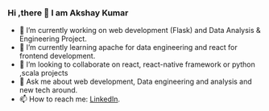 ### Hi ,there 👋 I am Akshay Kumar

- 🔭 I’m currently working on web development (Flask) and Data Analysis & Engineering Project.
- 🌱 I’m currently learning apache for data engineering and react for frontend development.
- 👯 I’m looking to collaborate on react, react-native framework or python ,scala projects 
- 💬 Ask me about web development, Data engineering and analysis and new tech around.
- 📫 How to reach me: <a href="https://www.linkedin.com/in/akshaykumark603/">LinkedIn</a>.
